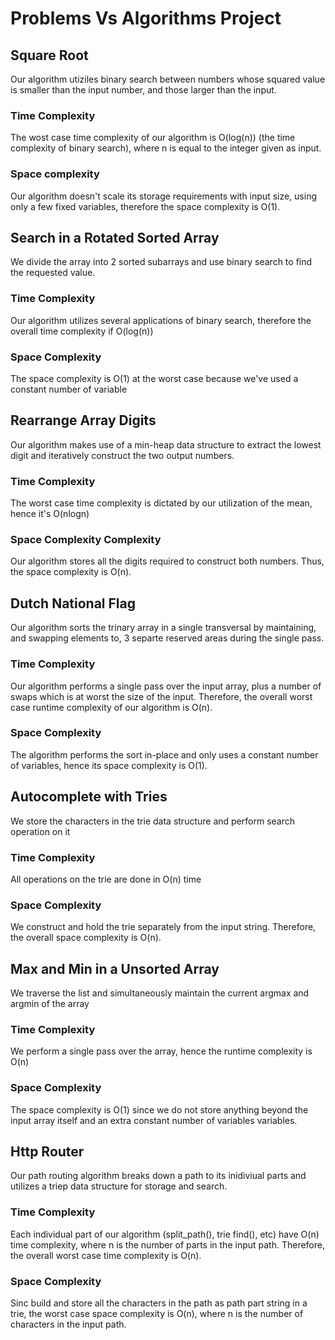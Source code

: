 # Problems Vs Algorithms Project

## Square Root
Our algorithm utiziles binary search between numbers whose squared value is smaller than the input number, and those larger than the input.
### Time Complexity
The wost case time complexity of our algorithm is O(log(n)) (the time complexity of binary search), where n is equal to the integer given as input.
### Space complexity
Our algorithm doesn't scale its storage requirements with input size, using only a few fixed variables, therefore the space complexity is O(1).

## Search in a Rotated Sorted Array
We divide the array into 2 sorted subarrays and use binary search to find the requested value.  
### Time Complexity
Our algorithm utilizes several applications of binary search, therefore the overall time complexity if O(log(n))
### Space Complexity
The space complexity is O(1) at the worst case because we've used a constant number of variable 

## Rearrange Array Digits
Our algorithm makes use of a min-heap data structure to extract the lowest digit and iteratively construct the two output numbers.
### Time Complexity
The worst case time complexity is dictated by our utilization of the mean, hence it's O(nlogn)
### Space Complexity Complexity
Our algorithm stores all the digits required to construct both numbers. Thus, the space complexity is O(n). 

## Dutch National Flag
Our algorithm sorts the trinary array in a single transversal by maintaining, and swapping elements to, 3 separte reserved areas during the single pass.
### Time Complexity
Our algorithm performs a single pass over the input array, plus a number of swaps which is at worst the size of the input.
Therefore, the overall worst case runtime complexity of our algorithm is O(n).
### Space Complexity
The algorithm performs the sort in-place and only uses a constant number of variables, hence its space complexity is O(1).

## Autocomplete with Tries
We store the characters in the trie data structure and perform search operation on it
### Time Complexity
All operations on the trie are done in O(n) time
### Space Complexity
We construct and hold the trie separately from the input string. Therefore, the overall space complexity is O(n).

## Max and Min in a Unsorted Array
We traverse the list and simultaneously maintain the current argmax  and argmin of the array
### Time Complexity
We perform a single pass over the array, hence the runtime complexity is O(n) 
### Space Complexity
The space complexity is O(1) since we do not store anything beyond the input array itself and an extra constant number of variables variables.


## Http Router
Our path routing algorithm breaks down a path to its inidiviual parts and utilizes a triep data structure for storage and search. 
### Time Complexity
Each individual part of our algorithm (split_path(), trie find(), etc) have O(n)  time complexity, where n is the number of parts in the input path.
Therefore, the overall worst case time complexity is O(n).
### Space Complexity
Sinc build and store all the characters in the path as path part string in a trie, the worst case space complexity is O(n), where n is the number of characters in the input path.

